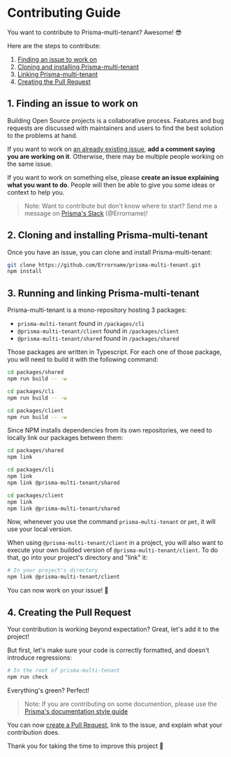 # Contributing Guide

You want to contribute to Prisma-multi-tenant? Awesome! 😎

Here are the steps to contribute:

1. [Finding an issue to work on](#1-finding-an-issue-to-work-on)
2. [Cloning and installing Prisma-multi-tenant](#2-cloning-and-installing-prisma-multi-tenant)
3. [Linking Prisma-multi-tenant](#3-linking-prisma-multi-tenant)
4. [Creating the Pull Request](#4-creating-the-pull-request)

## 1. Finding an issue to work on

Building Open Source projects is a collaborative process. Features and bug requests are discussed with maintainers and users to find the best solution to the problems at hand.

If you want to work on [an already existing issue](https://github.com/Errorname/prisma-multi-tenant/issues), **add a comment saying you are working on it**. Otherwise, there may be multiple people working on the same issue.

If you want to work on something else, please **create an issue explaining what you want to do**. People will then be able to give you some ideas or context to help you.

> Note: Want to contribute but don't know where to start? Send me a message on [Prisma's Slack](https://slack.prisma.io/) (@Errorname)!

## 2. Cloning and installing Prisma-multi-tenant

Once you have an issue, you can clone and install Prisma-multi-tenant:

```sh
git clone https://github.com/Errorname/prisma-multi-tenant.git
npm install
```

## 3. Running and linking Prisma-multi-tenant

Prisma-multi-tenant is a mono-repository hosting 3 packages:

- `prisma-multi-tenant` found in `/packages/cli`
- `@prisma-multi-tenant/client` found in `/packages/client`
- `@prisma-multi-tenant/shared` found in `/packages/shared`

Those packages are written in Typescript. For each one of those package, you will need to build it with the following command:

```sh
cd packages/shared
npm run build -- -w

cd packages/cli
npm run build -- -w

cd packages/client
npm run build -- -w
```

Since NPM installs dependencies from its own repositories, we need to locally link our packages between them:

```sh
cd packages/shared
npm link

cd packages/cli
npm link
npm link @prisma-multi-tenant/shared

cd packages/client
npm link
npm link @prisma-multi-tenant/shared
```

Now, whenever you use the command `prisma-multi-tenant` or `pmt`, it will use your local version.

When using `@prisma-multi-tenant/client` in a project, you will also want to execute your own builded version of `@prisma-multi-tenant/client`. To do that, go into your project's directory and "link" it:

```sh
# In your project's directory
npm link @prisma-multi-tenant/client
```

You can now work on your issue! 🥳

## 4. Creating the Pull Request

Your contribution is working beyond expectation? Great, let's add it to the project!

But first, let's make sure your code is correctly formatted, and doesn't introduce regressions:

```sh
# In the root of prisma-multi-tenant
npm run check
```

Everything's green? Perfect!

> Note: If you are contributing on some documention, please use the [Prisma's documentation style guide](https://www.prisma.io/more/style-guide)

You can now [create a Pull Request](https://github.com/Errorname/prisma-multi-tenant/compare), link to the issue, and explain what your contribution does.

Thank you for taking the time to improve this project 🙂
